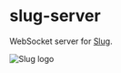 # slug-server

WebSocket server for [Slug](https://github.com/demid-v/slug).

![Slug logo](https://cdn.glitch.global/4182da5a-41e3-42e2-8da3-a7a3c53484a1/logo256.png?v=1676404356407)
